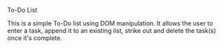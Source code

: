 To-Do List

This is a simple To-Do list using DOM manipulation. 
It allows the user to enter a task, append it to an existing list, strike out and delete the task(s) once it's complete.
